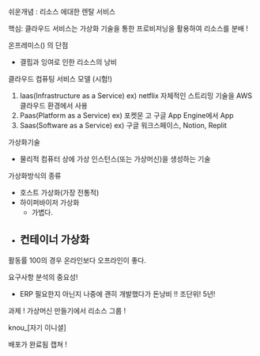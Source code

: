 
쉬운개념 : 
리소스 에대한 렌탈 서비스 

핵심:
클라우드 서비스는 가상화 기술을 통한 프로비저닝을 활용하여 
리소스를 분배 ! 

온프레미스() 의 단점 
- 결핍과 잉여로 인한 리소스의 낭비 

클라우드 컴퓨팅 서비스 모델 (시험!) 
1. Iaas(Infrastructure as a Service) 
	ex) netflix 자체적인 스트리밍 기술을 AWS 클라우드 환경에서 사용
2. Paas(Platform as a Service)
	ex) 포켓몬 고 구글 App Engine에서 App
3. Saas(Software as a Service)
     ex) 구글 워크스페이스, Notion, Replit 

가상화기술 
-  물리적 컴퓨터 상에 가상 인스턴스(또는 가상머신)을 생성하는 기술

가상화방식의 종류 
- 호스트 가상화(가장 전통적)
- 하이퍼바이저 가상화
	- 가볍다.
- 컨테이너 가상화 
	- 

활동률 100의 경우 온라인보다 오프라인이 좋다. 

요구사항 분석의 중요성!
- ERP 필요한지 아닌지 나중에 괜히 개발했다가 돈낭비 !! 조단위! 5년! 


과제 !
가상머신 만들기에서 
리소스 그룹 ! 

knou_[자기 이니셜]

배포가 완료됨 캡쳐 ! 